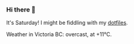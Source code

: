 ### Hi there :wave:

It's Saturday! I might be fiddling with my [dotfiles](https://github.com/bewuethr/dotfiles).

Weather in Victoria BC: overcast, at +11°C.
